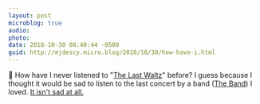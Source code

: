```yaml
---
layout: post
microblog: true
audio: 
photo: 
date: 2018-10-30 08:40:44 -0500
guid: http://mjdescy.micro.blog/2018/10/30/how-have-i.html
---
```

🎵 How have I never listened to "[The Last Waltz](https://en.m.wikipedia.org/wiki/The_Last_Waltz)" before? I guess because I thought it would be sad to listen to the last concert by a band ([The Band](https://en.m.wikipedia.org/wiki/The_Band)) I loved. [It isn't sad at all.](https://itunes.apple.com/us/album/the-last-waltz/705585893)
